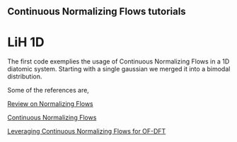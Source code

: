 ## Continuous Normalizing Flows tutorials ## 

# LiH 1D 

The first code exemplies the usage of Continuous Normalizing Flows in a 1D diatomic system. Starting with a single gaussian we merged it into a bimodal distribution. 

Some of the references are,

[Review on Normalizing Flows](https://arxiv.org/pdf/1912.02762) 

[Continuous Normalizing Flows](https://arxiv.org/abs/1806.07366)

[Leveraging Continuous Normalizing Flows for OF-DFT](https://arxiv.org/pdf/2404.08764) 
